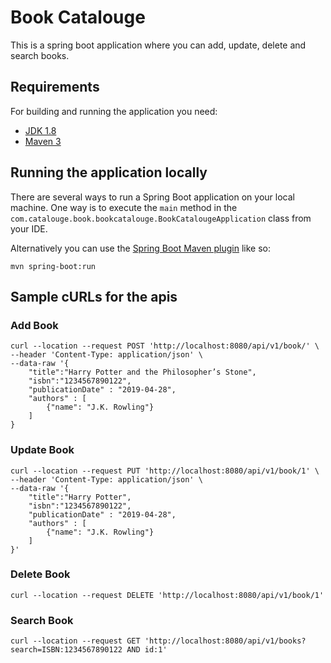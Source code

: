 # Book Catalouge
This is a spring boot application where you can add, update, delete and search books.
## Requirements

For building and running the application you need:

- [JDK 1.8](http://www.oracle.com/technetwork/java/javase/downloads/jdk8-downloads-2133151.html)
- [Maven 3](https://maven.apache.org)


## Running the application locally

There are several ways to run a Spring Boot application on your local machine. One way is to execute the `main` method in the `com.catalouge.book.bookcatalouge.BookCatalougeApplication` class from your IDE.

Alternatively you can use the [Spring Boot Maven plugin](https://docs.spring.io/spring-boot/docs/current/reference/html/build-tool-plugins-maven-plugin.html) like so:

```shell
mvn spring-boot:run
```

## Sample cURLs for the apis

### Add Book

```
curl --location --request POST 'http://localhost:8080/api/v1/book/' \
--header 'Content-Type: application/json' \
--data-raw '{
    "title":"Harry Potter and the Philosopher’s Stone",
    "isbn":"1234567890122",
    "publicationDate" : "2019-04-28",
    "authors" : [ 
        {"name": "J.K. Rowling"}
    ]
}
```
### Update Book
```
curl --location --request PUT 'http://localhost:8080/api/v1/book/1' \
--header 'Content-Type: application/json' \
--data-raw '{
    "title":"Harry Potter",
    "isbn":"1234567890122",
    "publicationDate" : "2019-04-28",
    "authors" : [ 
        {"name": "J.K. Rowling"}
    ]
}'
```
### Delete Book
```
curl --location --request DELETE 'http://localhost:8080/api/v1/book/1'
```
### Search Book
```
curl --location --request GET 'http://localhost:8080/api/v1/books?search=ISBN:1234567890122 AND id:1'
```